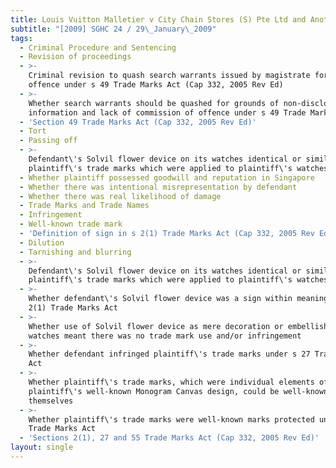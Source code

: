 ```yaml
---
title: Louis Vuitton Malletier v City Chain Stores (S) Pte Ltd and Another Matter
subtitle: "[2009] SGHC 24 / 29\_January\_2009"
tags:
  - Criminal Procedure and Sentencing
  - Revision of proceedings
  - >-
    Criminal revision to quash search warrants issued by magistrate for alleged
    offence under s 49 Trade Marks Act (Cap 332, 2005 Rev Ed)
  - >-
    Whether search warrants should be quashed for grounds of non-disclosure of
    information and lack of commission of offence under s 49 Trade Marks Act
  - 'Section 49 Trade Marks Act (Cap 332, 2005 Rev Ed)'
  - Tort
  - Passing off
  - >-
    Defendant\'s Solvil flower device on its watches identical or similar to
    plaintiff\'s trade marks which were applied to plaintiff\'s watches
  - Whether plaintiff possessed goodwill and reputation in Singapore
  - Whether there was intentional misrepresentation by defendant
  - Whether there was real likelihood of damage
  - Trade Marks and Trade Names
  - Infringement
  - Well-known trade mark
  - 'Definition of sign in s 2(1) Trade Marks Act (Cap 332, 2005 Rev Ed)'
  - Dilution
  - Tarnishing and blurring
  - >-
    Defendant\'s Solvil flower device on its watches identical or similar to
    plaintiff\'s trade marks which were applied to plaintiff\'s watches
  - >-
    Whether defendant\'s Solvil flower device was a sign within meaning of s
    2(1) Trade Marks Act
  - >-
    Whether use of Solvil flower device as mere decoration or embellishment on
    watches meant there was no trade mark use and/or infringement
  - >-
    Whether defendant infringed plaintiff\'s trade marks under s 27 Trade Marks
    Act
  - >-
    Whether plaintiff\'s trade marks, which were individual elements of
    plaintiff\'s well-known Monogram Canvas design, could be well-known marks
    themselves
  - >-
    Whether plaintiff\'s trade marks were well-known marks protected under s 55
    Trade Marks Act
  - 'Sections 2(1), 27 and 55 Trade Marks Act (Cap 332, 2005 Rev Ed)'
layout: single
---
```


